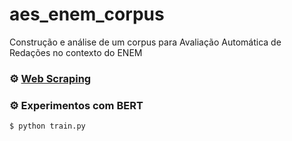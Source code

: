 # aes_enem_corpus

Construção e análise de um corpus para Avaliação Automática de Redações no contexto do ENEM



### :gear: [Web Scraping](web_corpus_builder/)



### :gear: Experimentos com BERT
```bash
$ python train.py
```